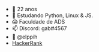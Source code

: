 - 👋 22 anos
- 👀 Estudando Python, Linux & JS. 
- 😱 Faculdade de ADS
- 📫 Discord: gab#4567
- 🤠 @elppih
- [HackerRank](https://www.hackerrank.com/gabrielhippler)

<!---
grabel7/grabel7 is a ✨ special ✨ repository because its `README.md` (this file) appears on your GitHub profile.
You can click the Preview link to take a look at your changes.
--->
